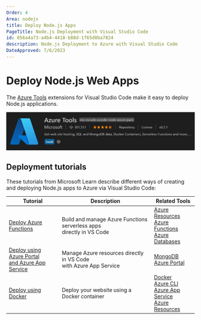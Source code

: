```yaml
---
Order: 4
Area: nodejs
title: Deploy Node.js Apps
PageTitle: Node.js Deployment with Visual Studio Code
id: 856a4a73-a4b4-4418-b88d-1f65d0ba7824
description: Node.js Deployment to Azure with Visual Studio Code
DateApproved: 7/6/2023
---
```


# Deploy Node.js Web Apps

The [Azure Tools](https://marketplace.visualstudio.com/items?itemName=ms-vscode.vscode-node-azure-pack) extensions for Visual Studio Code make it easy to deploy Node.js applications.

![Azure Tools extension](images/azure/azure-tools.png)

## Deployment tutorials

These tutorials from Microsoft Learn describe different ways of creating and deploying Node.js apps to Azure via Visual Studio Code:

| Tutorial                                                                                                                                          | Description                                                                 | Related Tools                                                                                                                                                                                                                                                                                                                                                                                                     |
| ------------------------------------------------------------------------------------------------------------------------------------------------- | --------------------------------------------------------------------------- | ----------------------------------------------------------------------------------------------------------------------------------------------------------------------------------------------------------------------------------------------------------------------------------------------------------------------------------------------------------------------------------------------------------------- |
| [Deploy Azure Functions](https://learn.microsoft.com/azure/developer/javascript/tutorial/azure-function-cosmos-db-mongo-api)                      | Build and manage Azure Functions serverless apps <br /> directly in VS Code | [Azure Resources](https://marketplace.visualstudio.com/items?itemName=ms-azuretools.vscode-azureresourcegroups) <br /> [Azure Functions](https://marketplace.visualstudio.com/items?itemName=ms-azuretools.vscode-azurefunctions) <br /> [Azure Databases](https://marketplace.visualstudio.com/items?itemName=ms-azuretools.vscode-cosmosdb)                                                                     |
| [Deploy using Azure Portal <br /> and Azure App Service](https://learn.microsoft.com/azure/app-service/tutorial-nodejs-mongodb-app)               | Manage Azure resources directly in VS Code <br /> with Azure App Service    | [MongoDB](https://www.mongodb.com/docs/manual/installation/) <br /> [Azure Portal](https://portal.azure.com/)                                                                                                                                                                                                                                                                                                     |
| [Deploy using Docker](https://learn.microsoft.com/azure/developer/javascript/tutorial/tutorial-vscode-docker-node/tutorial-vscode-docker-node-01) | Deploy your website using a Docker container                                | [Docker](https://marketplace.visualstudio.com/items?itemName=ms-azuretools.vscode-docker) <br /> [Azure CLI](https://learn.microsoft.com/cli/azure/install-azure-cli) <br /> [Azure App Service](https://marketplace.visualstudio.com/items?itemName=ms-azuretools.vscode-azureappservice) <br /> [Azure Resources](https://marketplace.visualstudio.com/items?itemName=ms-azuretools.vscode-azureresourcegroups) |
